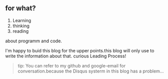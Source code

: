 ## for what?
1. Learning
2. thinking
3. reading

about programm and code.

I'm happy to buid this blog for the upper points.this blog will only use to write the information about that.
curious Leading Process!

> tip: You can refer to my github and google-email for conversation.because the Disqus systerm in this blog has a problem...
